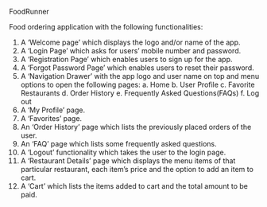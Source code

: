 FoodRunner                                                                                                                            


Food ordering application with the following functionalities:
1. A ‘Welcome page’ which displays the logo and/or name of the app.
2. A ‘Login Page’ which asks for users’ mobile number and password.
3. A ‘Registration Page’ which enables users to sign up for the app.
4. A ‘Forgot Password Page’ which enables users to reset their password.
5. A ‘Navigation Drawer’ with the app logo and user name on top and menu options to
open the following pages:
    a. Home
    b. User Profile
    c. Favorite Restaurants
    d. Order History
    e. Frequently Asked Questions(FAQs)
    f. Log out
6. A ‘My Profile’ page.
7. A ‘Favorites’ page.
8. An ‘Order History’ page which lists the previously placed orders of the user.
9. An ‘FAQ’ page which lists some frequently asked questions. 
10. A ‘Logout’ functionality which takes the user to the login page.
11. A ‘Restaurant Details’ page which displays the menu items of that particular restaurant,
each item’s price and the option to add an item to cart.
12. A ‘Cart’ which lists the items added to cart and the total amount to be paid.

